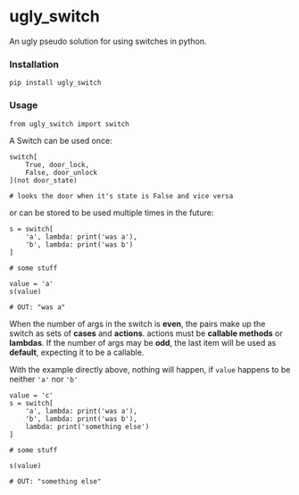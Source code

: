 # ugly_switch
  An ugly pseudo solution for using switches in python.
  
### Installation

    pip install ugly_switch
  
### Usage

    from ugly_switch import switch

  A Switch can be used once:
    
    switch[
        True, door_lock,
        False, door_unlock
    ](not door_state)
    
    # looks the door when it's state is False and vice versa
        
  or can be stored to be used multiple times in the future:
  
    s = switch[
        'a', lambda: print('was a'),
        'b', lambda: print('was b')
    ]
    
    # some stuff
    
    value = 'a'
    s(value)
    
    # OUT: "was a"
    
  When the number of args in the switch is **even**,
  the pairs make up the switch as sets of **cases** and **actions**.
  actions must be **callable methods** or **lambdas**.
  If the number of args may be **odd**, the last item
  will be used as **default**, expecting it to be a callable.
  
  With the example directly above, nothing will happen, if `value`
  happens to be neither `'a'` nor `'b'`
  
    value = 'c'
    s = switch[
        'a', lambda: print('was a'),
        'b', lambda: print('was b'),
        lambda: print('something else')
    ]
    
    # some stuff
    
    s(value)
    
    # OUT: "something else"